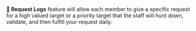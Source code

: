 **🛀 Request Logs** feature will allow each member to give a specific request for a high valued target or a priority target that the staff will hunt down, validate, and then fulfill your request daily.